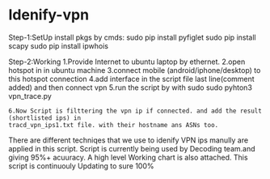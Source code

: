 # Idenify-vpn
Step-1:SetUp
	install pkgs by cmds:
		sudo pip install pyfiglet
		sudo pip install scapy
		sudo pip install ipwhois
	

Step-2:Working
	1.Provide Internet to ubuntu laptop by ethernet.
	2.open hotspot in in ubuntu machine
	3.connect mobile (android/iphone/desktop) to this hotspot connection
	4.add interface in the script file last line(comment added) and then connect vpn
	5.run the script by with sudo 
		sudo pyhton3 vpn_trace.py
	
	6.Now Script is filttering the vpn ip if connected. and add the result (shortlisted ips) in 
	tracd_vpn_ips1.txt file. with their hostname ans ASNs too.



There are different techniqes that we use to idenify VPN  ips manully are applied in this script.
Script is currently being used by Decoding team.and giving 95%+ acuuracy.
A high level Working chart is also attached.
This script is continuouly Updating to sure 100%

